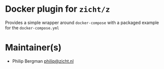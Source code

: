 # Docker plugin for `zicht/z` 

Provides a simple wrapper around `docker-compose` with a packaged example for
the `docker-compose.yml`

# Maintainer(s)
* Philip Bergman <philip@zicht.nl>

